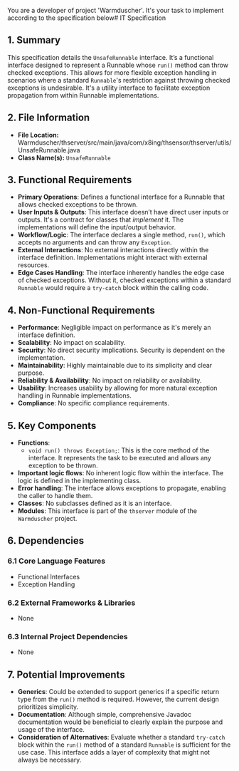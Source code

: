 You are a developer of project 'Warmduscher'. It's your task to implement according to the specification below# IT Specification

## 1. Summary

This specification details the `UnsafeRunnable` interface. It’s a functional interface designed to represent a Runnable whose `run()` method can throw checked exceptions. This allows for more flexible exception handling in scenarios where a standard `Runnable`'s restriction against throwing checked exceptions is undesirable.  It's a utility interface to facilitate exception propagation from within Runnable implementations.

## 2. File Information

- **File Location:** Warmduscher/thserver/src/main/java/com/x8ing/thsensor/thserver/utils/UnsafeRunnable.java
- **Class Name(s):** `UnsafeRunnable`

## 3. Functional Requirements

- **Primary Operations**: Defines a functional interface for a Runnable that allows checked exceptions to be thrown.
- **User Inputs & Outputs**:  This interface doesn’t have direct user inputs or outputs. It's a contract for classes that *implement* it.  The implementations will define the input/output behavior.
- **Workflow/Logic**: The interface declares a single method, `run()`, which accepts no arguments and can throw any `Exception`.
- **External Interactions**: No external interactions directly within the interface definition.  Implementations might interact with external resources.
- **Edge Cases Handling**: The interface inherently handles the edge case of checked exceptions. Without it, checked exceptions within a standard `Runnable` would require a `try-catch` block within the calling code.

## 4. Non-Functional Requirements

- **Performance**: Negligible impact on performance as it's merely an interface definition.
- **Scalability**: No impact on scalability.
- **Security**: No direct security implications. Security is dependent on the implementation.
- **Maintainability**: Highly maintainable due to its simplicity and clear purpose.
- **Reliability & Availability**: No impact on reliability or availability.
- **Usability**: Increases usability by allowing for more natural exception handling in Runnable implementations.
- **Compliance**: No specific compliance requirements.

## 5. Key Components

- **Functions**:
    - `void run() throws Exception;`: This is the core method of the interface. It represents the task to be executed and allows any exception to be thrown.
- **Important logic flows**:  No inherent logic flow within the interface. The logic is defined in the implementing class.
- **Error handling**: The interface allows exceptions to propagate, enabling the caller to handle them.
- **Classes**: No subclasses defined as it is an interface.
- **Modules**: This interface is part of the `thserver` module of the `Warmduscher` project.

## 6. Dependencies

### 6.1 Core Language Features
- Functional Interfaces
- Exception Handling

### 6.2 External Frameworks & Libraries
- None

### 6.3 Internal Project Dependencies
- None

## 7. Potential Improvements

- **Generics**:  Could be extended to support generics if a specific return type from the `run()` method is required. However, the current design prioritizes simplicity.
- **Documentation**: Although simple, comprehensive Javadoc documentation would be beneficial to clearly explain the purpose and usage of the interface.
- **Consideration of Alternatives**: Evaluate whether a standard `try-catch` block within the `run()` method of a standard `Runnable` is sufficient for the use case. This interface adds a layer of complexity that might not always be necessary.